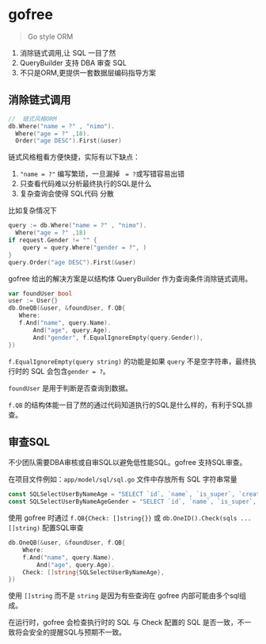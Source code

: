 # gofree


> Go style ORM

1. 消除链式调用,让 SQL 一目了然
2. QueryBuilder 支持 DBA 审查 SQL
3. 不只是ORM,更提供一套数据层编码指导方案



## 消除链式调用

```go
//  链式风格ORM
db.Where("name = ?" , "nimo").
  Where("age = ?" ,18).
  Order("age DESC").First(&user)
```
链式风格粗看方便快捷，实际有以下缺点：

1. `"name = ?"` 编写繁琐，一旦漏掉 ` = ?`或写错容易出错 
2. 只查看代码难以分析最终执行的SQL是什么
3. 复杂查询会使得 SQL代码 分散

比如复杂情况下

```go
query := db.Where("name = ?" , "nimo").
  Where("age = ?" ,18)
if request.Gender != "" {
    query = query.Where("gender = ?", )
}
query.Order("age DESC").First(&user)
```        
 
gofree 给出的解决方案是以结构体 QueryBuilder 作为查询条件消除链式调用。
 
 ```go
var foundUser bool
user := User{}
db.OneQB(&user, &foundUser, f.QB{
    Where:
    f.And("name", query.Name).
        And("age", query.Age).
        And("gender", f.EqualIgnoreEmpty(query.Gender)),
})
```

`f.EqualIgnoreEmpty(query string)` 的功能是如果 `query` 不是空字符串，最终执行时的 SQL 会包含`gender = ?`。

`foundUser` 是用于判断是否查询到数据。

`f.QB` 的结构体能一目了然的通过代码知道执行的SQL是什么样的，有利于SQL排查。

## 审查SQL

不少团队需要DBA审核或自审SQL以避免低性能SQL。gofree 支持SQL审查。

在项目文件例如：`app/model/sql/sql.go` 文件中存放所有 SQL 字符串常量

```go
const SQLSelectUserByNameAge = "SELECT `id`, `name`, `is_super`, `created_at`, `updated_at`, `deleted_at` FROM `user` WHERE `age` = ? AND `name` = ? AND `deleted_at` IS NULL"
const SQLSelectUserByNameAgeGender = "SELECT `id`, `name`, `is_super`, `created_at`, `updated_at`, `deleted_at` FROM `user` WHERE `age` = ? AND `gender` = ? AND `name` = ? AND `deleted_at` IS NULL"
```

使用 gofree 时通过 `f.QB{Check: []string{}}` 或 `db.OneID().Check(sqls ...[]string)` 配置SQL审查

```go
db.OneQB(&user, &foundUser, f.QB{
    Where:
    f.And("name", query.Name).
        And("age", query.Age).
    Check: []string{SQLSelectUserByNameAge},
})
```

使用 `[]string` 而不是 `string` 是因为有些查询在 gofree 内部可能由多个sql组成。

在运行时，gofree 会检查执行时的 SQL 与 Check 配置的 SQL 是否一致，不一致将会安全的提醒SQL与预期不一致。

